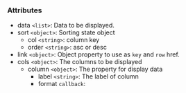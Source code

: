 ### Attributes

+ data `<list>`: Data to be displayed.
+ sort `<object>`: Sorting state object
    + col `<string>`: column key
    + order `<string>`: asc or desc
+ link `<object>`: Object property to use as `key` and `row` href.
+ cols `<object>`: The columns to be displayed
    + column `<object>`: The property for display data
        + label `<string>`: The label of column
        + format `callback`:
